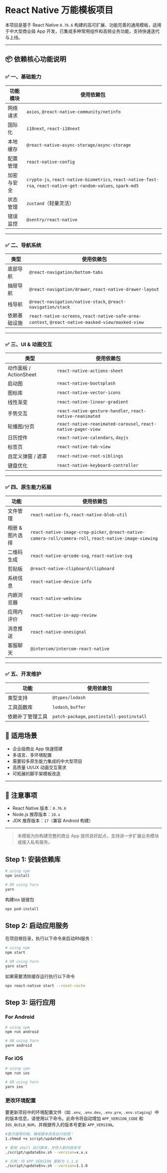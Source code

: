 # React Native 万能模板项目

本项目是基于 React Native `0.76.6` 构建的高可扩展、功能完善的通用模板，适用于中大型商业级 App 开发，已集成多种常用组件和高频业务功能，支持快速迭代与上线。

---

## 📦 依赖核心功能说明

### ✅ 一、基础能力

| 功能模块   | 使用依赖包                                                                                                     |
| ---------- | -------------------------------------------------------------------------------------------------------------- |
| 网络请求   | `axios`, `@react-native-community/netinfo`                                                                     |
| 国际化     | `i18next`, `react-i18next`                                                                                     |
| 本地缓存   | `@react-native-async-storage/async-storage`                                                                    |
| 配置管理   | `react-native-config`                                                                                          |
| 加密与安全 | `crypto-js`, `react-native-biometrics`, `react-native-fast-rsa`, `react-native-get-random-values`, `spark-md5` |
| 状态管理   | `zustand`（轻量灵活）                                                                                          |
| 错误监控   | `@sentry/react-native`                                                                                         |

---

### ✅ 二、导航系统

| 类型         | 使用依赖包                                                                                        |
| ------------ | ------------------------------------------------------------------------------------------------- |
| 底部导航     | `@react-navigation/bottom-tabs`                                                                   |
| 抽屉导航     | `@react-navigation/drawer`, `react-native-drawer-layout`                                          |
| 栈导航       | `@react-navigation/native-stack`, `@react-navigation/stack`                                       |
| 依赖基础设施 | `react-native-screens`, `react-native-safe-area-context`, `@react-native-masked-view/masked-view` |

---

### ✅ 三、UI & 动画交互

| 类型                   | 使用依赖包                                                    |
| ---------------------- | ------------------------------------------------------------- |
| 动作面板 / ActionSheet | `react-native-actions-sheet`                                  |
| 启动图                 | `react-native-bootsplash`                                     |
| 图标库                 | `react-native-vector-icons`                                   |
| 线性渐变               | `react-native-linear-gradient`                                |
| 手势交互               | `react-native-gesture-handler`, `react-native-reanimated`     |
| 轮播图/分页            | `react-native-reanimated-carousel`, `react-native-pager-view` |
| 日历控件               | `react-native-calendars`, `dayjs`                             |
| 标签页                 | `react-native-tab-view`                                       |
| 自定义弹窗 / 遮罩      | `react-native-root-siblings`                                  |
| 键盘优化               | `react-native-keyboard-controller`                            |

---

### ✅ 四、原生能力拓展

| 功能            | 使用依赖包                                                                                              |
| --------------- | ------------------------------------------------------------------------------------------------------- |
| 文件管理        | `react-native-fs`, `react-native-blob-util`                                                             |
| 相册 & 图片选择 | `react-native-image-crop-picker`, `@react-native-camera-roll/camera-roll`, `react-native-image-viewing` |
| 二维码生成      | `react-native-qrcode-svg`, `react-native-svg`                                                           |
| 剪贴板          | `@react-native-clipboard/clipboard`                                                                     |
| 系统信息        | `react-native-device-info`                                                                              |
| 内嵌浏览器      | `react-native-webview`                                                                                  |
| 应用内评价      | `react-native-in-app-review`                                                                            |
| 消息推送        | `react-native-onesignal`                                                                                |
| 客服聊天        | `@intercom/intercom-react-native`                                                                       |

---

### ✅ 五、开发维护

| 功能             | 使用依赖包                                 |
| ---------------- | ------------------------------------------ |
| 类型支持         | `@types/lodash`                            |
| 工具函数库       | `lodash`, `buffer`                         |
| 依赖补丁管理工具 | `patch-package`, `postinstall-postinstall` |

## 🚀 适用场景

- 企业级商业 App 快速搭建
- 多语言、多环境配置
- 需要较多原生能力集成的中大型项目
- 高质量 UI/UX 动画交互需求
- 可拓展的脚手架模板改造

---

## 📌 注意事项

- React Native 版本：`0.76.6`
- Node.js 推荐版本：`18.x`
- JDK 推荐版本：`17`（兼容 Android 构建）

---

> 本模板为你构建完整的商业 App 提供良好起点，支持进一步扩展业务模块或接入私有服务。

## Step 1: 安装依赖库

```bash
# using npm
npm install

# OR using Yarn
yarn
```

构建ios 链接包

```bash
npx pod-install
```

## Step 2: 启动应用服务

在项目根目录，执行以下命令来启动RN服务：

```bash
# using npm
npm start

# OR using Yarn
yarn start
```

如果需要清除缓存运行执行以下命令

```bash
npx react-native start --reset-cache
```

## Step 3: 运行应用

### For Android

```bash
# using npm
npm run android

# OR using Yarn
yarn android
```

### For iOS

```bash
# using npm
npm run ios

# OR using Yarn
yarn ios
```

### 更改环境配置

要更新项目中的环境配置文件（如 `.env`, `.env.dev`, `.env.pre`, `.env.staging`）中的版本信息，请使用以下命令。此命令将自动增加 `APP_VERSION_CODE` 和 `IOS_BUILD_NUM`，并根据传入的版本号更新 `APP_VERSION`。

```bash
#首次使用时候，确保脚本具有执行权限：
1.chmod +x script/updateEnv.sh

# 使用 shell 执行脚本，并传入新的版本号
./script/updateEnv.sh --version=x.x.x

# 示例：将 APP_VERSION 更新为 1.1.0
./script/updateEnv.sh --version=1.1.0



```
